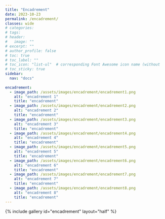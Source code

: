```yaml
---
title: "Encadrement"
date: 2023-10-23
permalink: /encadrement/
classes: wide
# categories: 
# tags: 
# header:
#   image: ""
# excerpt: ""
# author_profile: false
# toc: true
# toc_label: ""
# toc_icon: "list-ul"  # corresponding Font Awesome icon name (without fa prefix)
# toc_sticky: true
sidebar:
  nav: "docs"
  
encadrement:
  - image_path: /assets/images/encadrement/encadrement1.png
    alt: "encadrement 1"
    title: "encadrement"
  - image_path: /assets/images/encadrement/encadrement2.png
    alt: "encadrement 2"
    title: "encadrement"
  - image_path: /assets/images/encadrement/encadrement3.png
    alt: "encadrement 3"
    title: "encadrement"
  - image_path: /assets/images/encadrement/encadrement4.png
    alt: "encadrement 4"
    title: "encadrement"
  - image_path: /assets/images/encadrement/encadrement5.png
    alt: "encadrement 5"
    title: "encadrement"
  - image_path: /assets/images/encadrement/encadrement6.png
    alt: "encadrement 6"
    title: "encadrement"
  - image_path: /assets/images/encadrement/encadrement7.png
    alt: "encadrement 7"
    title: "encadrement"
  - image_path: /assets/images/encadrement/encadrement8.png
    alt: "encadrement 8"
    title: "encadrement"
---
```


{% include gallery id="encadrement" layout="half" %}


